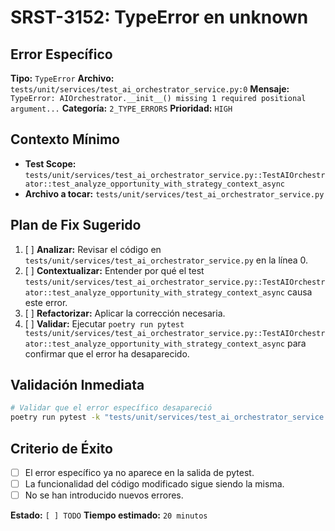 # SRST-3152: TypeError en unknown

## Error Específico
**Tipo:** `TypeError`
**Archivo:** `tests/unit/services/test_ai_orchestrator_service.py:0`
**Mensaje:** `TypeError: AIOrchestrator.__init__() missing 1 required positional argument...`
**Categoría:** `2_TYPE_ERRORS`
**Prioridad:** `HIGH`

## Contexto Mínimo
- **Test Scope:** `tests/unit/services/test_ai_orchestrator_service.py::TestAIOrchestrator::test_analyze_opportunity_with_strategy_context_async`
- **Archivo a tocar:** `tests/unit/services/test_ai_orchestrator_service.py`

## Plan de Fix Sugerido
1. [ ] **Analizar:** Revisar el código en `tests/unit/services/test_ai_orchestrator_service.py` en la línea 0.
2. [ ] **Contextualizar:** Entender por qué el test `tests/unit/services/test_ai_orchestrator_service.py::TestAIOrchestrator::test_analyze_opportunity_with_strategy_context_async` causa este error.
3. [ ] **Refactorizar:** Aplicar la corrección necesaria.
4. [ ] **Validar:** Ejecutar `poetry run pytest tests/unit/services/test_ai_orchestrator_service.py::TestAIOrchestrator::test_analyze_opportunity_with_strategy_context_async` para confirmar que el error ha desaparecido.

## Validación Inmediata
```bash
# Validar que el error específico desapareció
poetry run pytest -k "tests/unit/services/test_ai_orchestrator_service.py::TestAIOrchestrator::test_analyze_opportunity_with_strategy_context_async" -v
```

## Criterio de Éxito
- [ ] El error específico ya no aparece en la salida de pytest.
- [ ] La funcionalidad del código modificado sigue siendo la misma.
- [ ] No se han introducido nuevos errores.

**Estado:** `[ ] TODO`
**Tiempo estimado:** `20 minutos`
